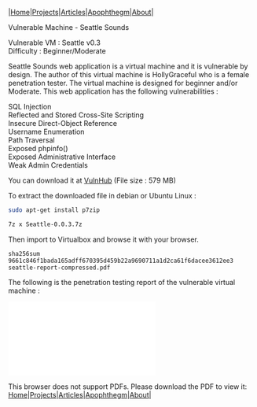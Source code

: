 |[Home](/README.md)|[Projects](/projects.md)|[Articles](/articles.md)|[Apophthegm](/apophthegm.md)|[About](/about.md)|

Vulnerable Machine - Seattle Sounds

Vulnerable VM : Seattle v0.3  
Difficulty : Beginner/Moderate  

Seattle Sounds web application is a virtual machine and it is vulnerable by design. The author of this virtual machine is HollyGraceful who is a female penetration tester. The virtual machine is designed for beginner and/or Moderate. This web application has the following vulnerabilities :

SQL Injection  
Reflected and Stored Cross-Site Scripting  
Insecure Direct-Object Reference  
Username Enumeration  
Path Traversal  
Exposed phpinfo()  
Exposed Administrative Interface  
Weak Admin Credentials  

You can download it at [VulnHub](https://www.vulnhub.com/entry/seattle-v03,145/) (File size : 579 MB)

To extract the downloaded file in debian or Ubuntu Linux :

```bash
sudo apt-get install p7zip

7z x Seattle-0.0.3.7z
```

Then import to Virtualbox and browse it with your browser.

```
sha256sum 9661c846f1bada165adff670395d459b22a9690711a1d2ca61f6dacee3612ee3  seattle-report-compressed.pdf
```

The following is the penetration testing report of the vulnerable virtual machine :

<object data="/pdf/seattle-report-compressed.pdf" type="application/pdf" width="900px" height="700px">
    <embed src="/pdf/seattle-report-compressed.pdf">
        <p>This browser does not support PDFs. Please download the PDF to view it: <a href="/pdf/seattle-report-compressed.pd>Download PDF</a>.</p>
</object>  

|[Home](/README.md)|[Projects](/projects.md)|[Articles](/articles.md)|[Apophthegm](/apophthegm.md)|[About](/about.md)|

